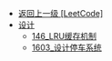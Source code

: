 - [返回上一级 [LeetCode]](笔记/算法/LeetCode/)
- [设计](笔记/算法/LeetCode/设计/)
  - [146_LRU缓存机制](笔记/算法/LeetCode/设计/146_LRU缓存机制.md)
  - [1603_设计停车系统](笔记/算法/LeetCode/设计/1603_设计停车系统.md)
